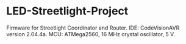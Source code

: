# LED-Streetlight-Project
Firmware for Streetlight Coordinator and Router.
IDE: CodeVisionAVR version 2.04.4a.
MCU: ATMega2560, 16 MHz crystal oscillator, 5 V.
